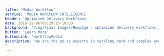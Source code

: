 ```yaml
---
title: 'Media Workflow'
service: 'MEDIA WORKFLOW INTELLIGENCE'
header: 'Optimized Delivery Workflows'
date: 2018-12-06T09:29:16+10:00
background: '/img/Final Images/Hompage - optimized delivery workflows.jpg'
button: 'Learn More'
buttonLink: 'workflowMedia'
description: "We are the go-to experts in tackling hard and complex problems such as dynamic ad insertion, multi-CDN delivery, and complex failover strategies for mission critical video streaming. We can also help to optimize your workflow with advanced stream packaging, in-workflow automated quality control, and enhanced machine learning insights and transcripts. Our proprietary tools can optimize your existing workflow, enabling seamless end to end experience in media processing, management, and playback.
"
---
```


